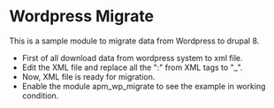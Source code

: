 # Wordpress Migrate

This is a sample module to migrate data from Wordpress to drupal 8.

* First of all download data from wordpress system to xml file.
* Edit the XML file and replace all the ":" from XML tags to "_".
* Now, XML file is ready for migration.
* Enable the module apm_wp_migrate to see the example in working condition.
